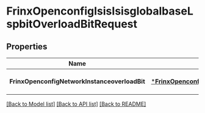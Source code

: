 # FrinxOpenconfigIsisIsisglobalbaseLspbitOverloadBitRequest

## Properties
Name | Type | Description | Notes
------------ | ------------- | ------------- | -------------
**FrinxOpenconfigNetworkInstanceoverloadBit** | [***FrinxOpenconfigIsisIsisglobalbaseLspbitOverloadBit**](frinx.openconfig.isis.isisglobalbase.lspbit.OverloadBit.md) |  | [optional] [default to null]

[[Back to Model list]](../README.md#documentation-for-models) [[Back to API list]](../README.md#documentation-for-api-endpoints) [[Back to README]](../README.md)


